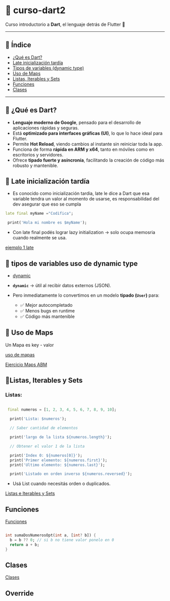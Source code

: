# 📘 curso-dart2  
Curso introductorio a **Dart**, el lenguaje detrás de Flutter 🚀  

---

## 📑 Índice
- [¿Qué es Dart?](#-qué-es-dart)  
- [Late inicialización tardía](#-late-inicialización-tardía)  
- [Tipos de variables (dynamic type)](#-tipos-de-variables-uso-de-dynamic-type)  
- [Uso de Maps](#-uso-de-maps)  
- [Listas, Iterables y Sets](#listas-iterables-y-sets)  
- [Funciones](#funciones)  
- [Clases](#clases)  

---

## 🔹 ¿Qué es Dart?  

- **Lenguaje moderno de Google**, pensado para el desarrollo de aplicaciones rápidas y seguras.  
- Está **optimizado para interfaces gráficas (UI)**, lo que lo hace ideal para Flutter.  
- Permite **Hot Reload**, viendo cambios al instante sin reiniciar toda la app.  
- Funciona de forma **rápida en ARM y x64**, tanto en móviles como en escritorios y servidores.  
- Ofrece **tipado fuerte y asíncronía**, facilitando la creación de código más robusto y mantenible.  

## 🔹 Late inicialización tardía

- Es conocido como inicialización tardia, late le dice a Dart que esa variable tendra un valor al momento de usarse, es responsabilidad del dev asegurar que eso se cumpla

```dart
late final myName ="Codifica";

 print('Hola mi nombre es $myName');
```

- Con late final podés lograr lazy initialization → solo ocupa memosria cuando realmente se usa.

[ejemplo 1 late](01_dart-intro/01_ejemplo1.dart)

## 🔹 tipos de variables uso de dynamic type

- [dynamic ](01_dart-intro/02_tipos-de-variables.dart)

- **`dynamic`** → útil al recibir datos externos (JSON).  

- Pero inmediatamente lo convertimos en un modelo **tipado (`User`)** para:  
  - ✅ Mejor autocompletado  
  - ✅ Menos bugs en runtime  
  - ✅ Código más mantenible  


## 🔹 Uso de Maps


Un Mapa es key - valor 

[uso de mapas](01_dart-intro/03_uso_maps.dart)

[Ejercicio Maps ABM](01_dart-intro/03b_ejercicioMaps.dart)

## 🔹Listas, Iterables y Sets


### Listas:

```dart

 final numeros = [1, 2, 3, 4, 5, 6, 7, 8, 9, 10];

  print('Lista: $numeros');

  // Saber cantidad de elementos

  print('largo de la lista ${numeros.length}');

  // Obtener el valor 1 de la lista

  print('Index 0: ${numeros[0]}');
  print('Primer elemento: ${numeros.first}');
  print('Ultimo elemento: ${numeros.last}');

  print('Listado en orden inverso ${numeros.reversed}');

```

- Usá List cuando necesitás orden o duplicados.

[Listas e Iterables y Sets](01_dart-intro/04_List_Iterables_y_sets.dart)

## Funciones


[Funciones](01_dart-intro/05_funciones.dart)


```dart

int sumaDosNumerosOpt(int a, [int? b]) {
  b = b ?? 0; // si b no tiene valor ponelo en 0
  return a + b;
}


```

## Clases

[Clases](01_dart-intro/06_clases.dart)

## Override

